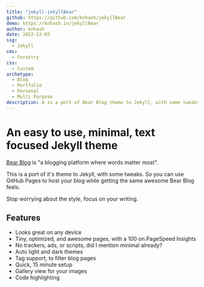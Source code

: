 ```yaml
---
title: "jekyll-jekyllBear"
github: https://github.com/knhash/jekyllBear
demo: https://knhash.in/jekyllBear
author: knhash
date: 2022-12-03
ssg:
  - Jekyll
cms:
  - Forestry
css:
  - Custom 
archetype:
  - Blog
  - Portfolio
  - Personal
  - Multi Purpose
description: A is a port of Bear Blog theme to Jekyll, with some tweaks. So you can use GitHub Pages to host your blog while getting the same awesome Bear Blog feels.
---
```


# An easy to use, minimal, text focused Jekyll theme

[Bear Blog](https://bearblog.dev/) is "a blogging platform where words matter most".

This is a port of it's theme to Jekyll, with some tweaks. So you can use GitHub Pages to host your blog while getting the same awesome Bear Blog feels.

Stop worrying about the style, focus on your writing.

## Features

* Looks great on any device
* Tiny, optimized, and awesome pages, with a 100 on PageSpeed Insights
* No trackers, ads, or scripts, did I mention minimal already?
* Auto light and dark themes
* Tag support, to filter blog pages
* Quick, 15 minute setup
* Gallery view for your images
* Code highlighting
